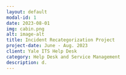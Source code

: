 ```yaml
---
layout: default
modal-id: 1
date: 2023-08-01
img: cabin.png
alt: image-alt
title: Incident Recategorization Project
project-date: June - Aug. 2023
client: Yale ITS Help Desk
category: Help Desk and Service Management
description: d.
---
```

